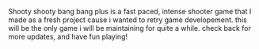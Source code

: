 Shooty shooty bang bang plus is a fast paced, intense shooter game that I made as a fresh project cause i wanted to retry game developement. this will be the only game i will be maintaining for quite a while. check back for more updates, and have fun playing!
